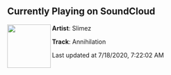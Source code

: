 ## Currently Playing on SoundCloud

[<img align="left" width="100" src="https://i1.sndcdn.com/artworks-glvOYePglOk67flB-yxrn4A-t50x50.jpg">](https://soundcloud.com/slimezmusic/annihilation?in=slimezmusic/sets/annihilation)

**Artist**: Slimez 

**Track**: Annihilation

Last updated at 7/18/2020, 7:22:02 AM
